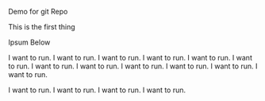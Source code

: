Demo for git Repo

This is the first thing

Ipsum Below

I want to run. 
I want to run. 
I want to run. 
I want to run. 
I want to run. 
I want to run. 
I want to run. 
I want to run. 
I want to run. 
I want to run. 
I want to run. 
I want to run. 



I want to run. 
I want to run. 
I want to run. 
I want to run. 